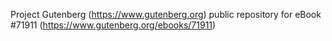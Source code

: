 Project Gutenberg (https://www.gutenberg.org) public repository
for eBook #71911 (https://www.gutenberg.org/ebooks/71911)

